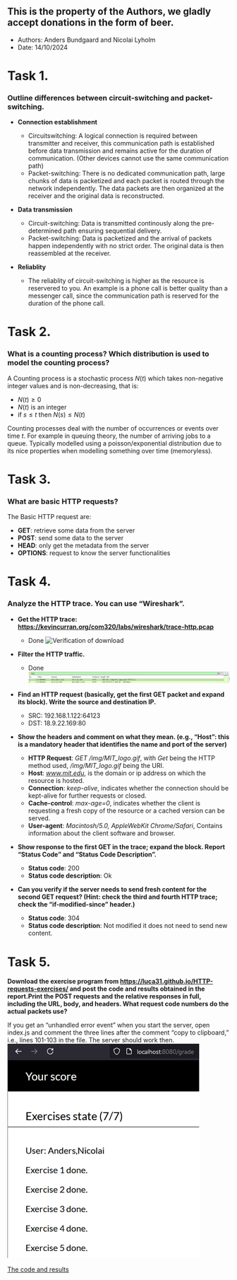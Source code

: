## This is the property of the Authors, we gladly accept donations in the form of beer.
- Authors: Anders Bundgaard and Nicolai Lyholm  
- Date: 14/10/2024                                                                              

# Task 1. 
### Outline differences between circuit-switching and packet-switching.
* **Connection establishment**
    - Circuitswitching: A logical connection is required between transmitter and receiver, this communication path is established before data transmission and remains active for the duration of communication. (Other devices cannot use the same communication path)
    - Packet-switching: There is no dedicated communication path, large chunks of data is packetized and each packet is routed through the network independently. The data packets are then organized at the receiver and the original data is reconstructed.

* **Data transmission**
    - Circuit-switching: Data is transmitted continously along the pre-determined path ensuring sequential delivery.
    - Packet-switching: Data is packetized and the arrival of packets happen independently with no strict order. The original data is then reassembled at the receiver.


* **Reliablity**
    - The reliablity of circuit-switching is higher as the resource is reservered to you. An example is a phone call is better quality than a messenger call, since the communication path is reserved for the duration of the phone call.   

# Task 2. 
### What is a counting process? Which distribution is used to model the counting process? 
A Counting process is a stochastic process $N(t)$ which takes non-negative integer values and is non-decreasing, that is:
* $N(t)\geq 0$
* $N(t)$ is an integer
* if $s\leq t$ then $N(s)\leq N(t)$

Counting processes deal with the number of occurrences or events over time $t$. For example in queuing theory, the number of arriving jobs to a queue. Typically modelled using a poisson/exponential distribution due to its nice properties when modelling something over time (memoryless).


# Task 3.
### What are basic HTTP requests?
The Basic HTTP request are:
- **GET**: retrieve some data from the server
- **POST**: send some data to the server
- **HEAD**: only get the metadata from the server
- **OPTIONS**: request to know the server functionalities


# Task 4.
### Analyze the HTTP trace. You can use “Wireshark”.
- **Get the HTTP trace: https://kevincurran.org/com320/labs/wireshark/trace-http.pcap** 
    - Done  ![Verification of download](image.png)
- **Filter the HTTP traffic.**
    - Done ![Filtered HTTP](image-1.png)
- **Find an HTTP request (basically, get the first GET packet and expand its block). Write the source and destination IP.**
    - SRC: 192.168.1.122:64123
    - DST: 18.9.22.169:80

- **Show the headers and comment on what they mean. (e.g., “Host”: this is a mandatory header that identifies the name and port of the server)**
    - **HTTP Request**: *GET /img/MIT_logo.gif*, with *Get* being the HTTP method used, */img/MIT_logo.gif* being the URI. 
    - **Host**: *www.mit.edu*, is the domain or ip address on which the resource is hosted.
    - **Connection**: *keep-alive*, indicates whether the connection should be kept-alive for further requests or closed.
    - **Cache-control**: *max-age=0*, indicates whether the client is requesting a fresh copy of the resource or a cached version can be served.
    - **User-agent**: *Macintosh/5.0, AppleWebKit Chrome/Safari*, Contains information about the client software and browser.


- **Show response to the first GET in the trace; expand the block. Report “Status Code” and “Status Code Description”.**
  - **Status code**: 200
  - **Status code description**: Ok

- **Can you verify if the server needs to send fresh content for the second GET request? (Hint: check the third and fourth HTTP trace; check the “if-modified-since” header.)**
  - **Status code**: 304
  - **Status code description**: Not modified
  it does not need to send new content. 
# Task 5.
 **Download the exercise program from https://luca31.github.io/HTTP-requests-exercises/ and post the code and results obtained in the report.Print the POST requests and the relative responses in full, including the URL, body, and headers. What request code numbers do the actual packets use?**
 
If you get an “unhandled error event” when you start the server, open index.js and comment the three lines after the comment “copy to clipboard,” i.e., lines 101-103 in the file. The server should work then.
![Answer](image-2.png)

[The code and results](T1_Application_layer_ex5.html)